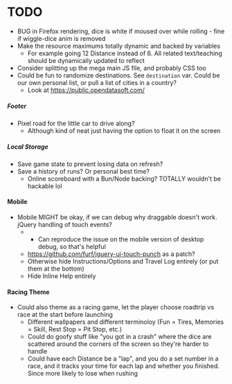 # TODO
- BUG in Firefox rendering, dice is white if moused over while rolling - fine if wiggle-dice anim is removed
- Make the resource maximums totally dynamic and backed by variables
  - For example going 12 Distance instead of 6. All related text/teaching should be dynamically updated to reflect
- Consider splitting up the mega main JS file, and probably CSS too
- Could be fun to randomize destinations. See `destination` var. Could be our own personal list, or pull a list of cities in a country?
  - Look at https://public.opendatasoft.com/

##### Footer
- Pixel road for the little car to drive along?
  - Although kind of neat just having the option to float it on the screen

##### Local Storage
- Save game state to prevent losing data on refresh?
- Save a history of runs? Or personal best time?
  - Online scoreboard with a Bun/Node backing? TOTALLY wouldn't be hackable lol

#### Mobile
- Mobile MIGHT be okay, if we can debug why draggable doesn't work. jQuery handling of touch events?
  - * Can reproduce the issue on the mobile version of desktop debug, so that's helpful
  - https://github.com/furf/jquery-ui-touch-punch as a patch?
  - Otherwise hide Instructions/Options and Travel Log entirely (or put them at the bottom)
  - Hide Inline Help entirely

#### Racing Theme
- Could also theme as a racing game, let the player choose roadtrip vs race at the start before launching
  - Different wallpapers and different terminoloy (Fun = Tires, Memories = Skill, Rest Stop = Pit Stop, etc.)
  - Could do goofy stuff like "you got in a crash" where the dice are scattered around the corners of the screen so they're harder to handle
  - Could have each Distance be a "lap", and you do a set number in a race, and it tracks your time for each lap and whether you finished. Since more likely to lose when rushing